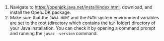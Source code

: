 1. Navigate to <https://openjdk.java.net/install/index.html>, download, and install the OpenJDK [](asset://tribefire.cortex.documentation:includes-doc/java_openjdk_version.md?INCLUDE)
 package.
2. Make sure that the `JAVA_HOME` and the `PATH` system environment variables are set to the root (directory which contains the `bin` folder) directory of your Java installation. You can check it by opening a command prompt and running the `javac -version` command.
